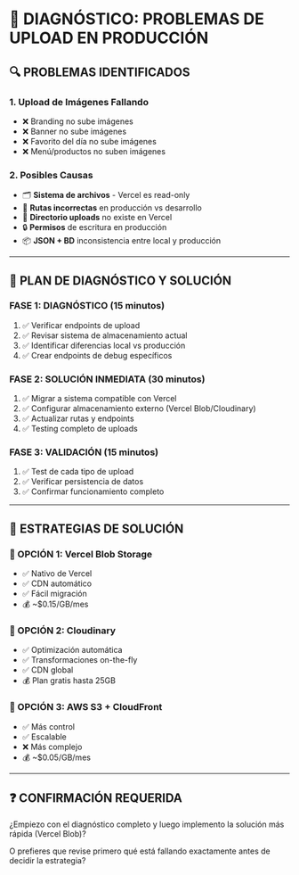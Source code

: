 # 🚨 DIAGNÓSTICO: PROBLEMAS DE UPLOAD EN PRODUCCIÓN

## 🔍 PROBLEMAS IDENTIFICADOS

### 1. **Upload de Imágenes Fallando**
- ❌ Branding no sube imágenes
- ❌ Banner no sube imágenes  
- ❌ Favorito del día no sube imágenes
- ❌ Menú/productos no suben imágenes

### 2. **Posibles Causas**
- 🗂️ **Sistema de archivos** - Vercel es read-only
- 🔗 **Rutas incorrectas** en producción vs desarrollo
- 📁 **Directorio uploads** no existe en Vercel
- 🔒 **Permisos** de escritura en producción
- 📦 **JSON + BD** inconsistencia entre local y producción

---

## 🎯 PLAN DE DIAGNÓSTICO Y SOLUCIÓN

### **FASE 1: DIAGNÓSTICO** (15 minutos)
1. ✅ Verificar endpoints de upload
2. ✅ Revisar sistema de almacenamiento actual
3. ✅ Identificar diferencias local vs producción
4. ✅ Crear endpoints de debug específicos

### **FASE 2: SOLUCIÓN INMEDIATA** (30 minutos)
1. ✅ Migrar a sistema compatible con Vercel
2. ✅ Configurar almacenamiento externo (Vercel Blob/Cloudinary)
3. ✅ Actualizar rutas y endpoints
4. ✅ Testing completo de uploads

### **FASE 3: VALIDACIÓN** (15 minutos)
1. ✅ Test de cada tipo de upload
2. ✅ Verificar persistencia de datos
3. ✅ Confirmar funcionamiento completo

---

## 🔧 ESTRATEGIAS DE SOLUCIÓN

### **🥇 OPCIÓN 1: Vercel Blob Storage**
- ✅ Nativo de Vercel
- ✅ CDN automático
- ✅ Fácil migración
- 💰 ~$0.15/GB/mes

### **🥈 OPCIÓN 2: Cloudinary**
- ✅ Optimización automática
- ✅ Transformaciones on-the-fly
- ✅ CDN global
- 💰 Plan gratis hasta 25GB

### **🥉 OPCIÓN 3: AWS S3 + CloudFront**
- ✅ Más control
- ✅ Escalable
- ❌ Más complejo
- 💰 ~$0.05/GB/mes

---

## ❓ CONFIRMACIÓN REQUERIDA

¿Empiezo con el diagnóstico completo y luego implemento la solución más rápida (Vercel Blob)?

O prefieres que revise primero qué está fallando exactamente antes de decidir la estrategia?
